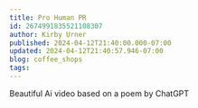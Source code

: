 ```yaml
---
title: Pro Human PR
id: 2674991835521108307
author: Kirby Urner
published: 2024-04-12T21:40:00.000-07:00
updated: 2024-04-12T21:40:57.946-07:00
blog: coffee_shops
tags: 
---
```


Beautiful Ai video based on a poem by ChatGPT